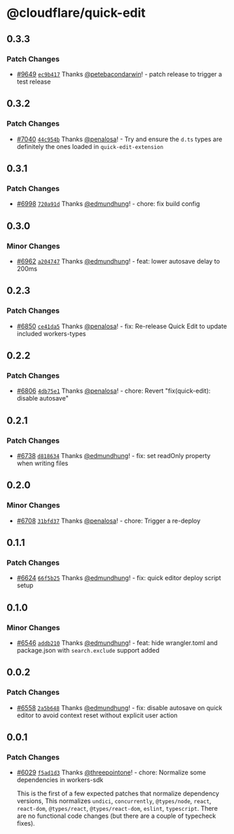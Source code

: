 # @cloudflare/quick-edit

## 0.3.3

### Patch Changes

- [#9649](https://github.com/cloudflare/workers-sdk/pull/9649) [`ec9b417`](https://github.com/cloudflare/workers-sdk/commit/ec9b417f8ed711e7b5044410e83d781f123a6a62) Thanks [@petebacondarwin](https://github.com/petebacondarwin)! - patch release to trigger a test release

## 0.3.2

### Patch Changes

- [#7040](https://github.com/cloudflare/workers-sdk/pull/7040) [`44c954b`](https://github.com/cloudflare/workers-sdk/commit/44c954b98ac86e9ea98f6e589c419d40c5d7f122) Thanks [@penalosa](https://github.com/penalosa)! - Try and ensure the `d.ts` types are definitely the ones loaded in `quick-edit-extension`

## 0.3.1

### Patch Changes

- [#6998](https://github.com/cloudflare/workers-sdk/pull/6998) [`720a91d`](https://github.com/cloudflare/workers-sdk/commit/720a91d501ca04f677ab75f9da8f4b8b6d24a56f) Thanks [@edmundhung](https://github.com/edmundhung)! - chore: fix build config

## 0.3.0

### Minor Changes

- [#6962](https://github.com/cloudflare/workers-sdk/pull/6962) [`a204747`](https://github.com/cloudflare/workers-sdk/commit/a204747e04afa7592d0cbb5d9fb35d9cd0b2cd49) Thanks [@edmundhung](https://github.com/edmundhung)! - feat: lower autosave delay to 200ms

## 0.2.3

### Patch Changes

- [#6850](https://github.com/cloudflare/workers-sdk/pull/6850) [`ce41da5`](https://github.com/cloudflare/workers-sdk/commit/ce41da555a9520382a1e16cd7269253f0b733d51) Thanks [@penalosa](https://github.com/penalosa)! - fix: Re-release Quick Edit to update included workers-types

## 0.2.2

### Patch Changes

- [#6806](https://github.com/cloudflare/workers-sdk/pull/6806) [`4db75e1`](https://github.com/cloudflare/workers-sdk/commit/4db75e1eaf8eb088d869986efc28d5345789ff50) Thanks [@penalosa](https://github.com/penalosa)! - chore: Revert "fix(quick-edit): disable autosave"

## 0.2.1

### Patch Changes

- [#6738](https://github.com/cloudflare/workers-sdk/pull/6738) [`d818634`](https://github.com/cloudflare/workers-sdk/commit/d8186341980ab2c02917852a9e790a7655f93a78) Thanks [@edmundhung](https://github.com/edmundhung)! - fix: set readOnly property when writing files

## 0.2.0

### Minor Changes

- [#6708](https://github.com/cloudflare/workers-sdk/pull/6708) [`31bfd37`](https://github.com/cloudflare/workers-sdk/commit/31bfd374cf6764c1e8a4491518c58cb112010340) Thanks [@penalosa](https://github.com/penalosa)! - chore: Trigger a re-deploy

## 0.1.1

### Patch Changes

- [#6624](https://github.com/cloudflare/workers-sdk/pull/6624) [`66f5b25`](https://github.com/cloudflare/workers-sdk/commit/66f5b259a760e4a5ebe0dac01a3d82df15aa3040) Thanks [@edmundhung](https://github.com/edmundhung)! - fix: quick editor deploy script setup

## 0.1.0

### Minor Changes

- [#6546](https://github.com/cloudflare/workers-sdk/pull/6546) [`addb210`](https://github.com/cloudflare/workers-sdk/commit/addb21010dc68ff8867903b90aca438a31f0a3fc) Thanks [@edmundhung](https://github.com/edmundhung)! - feat: hide wrangler.toml and package.json with `search.exclude` support added

## 0.0.2

### Patch Changes

- [#6558](https://github.com/cloudflare/workers-sdk/pull/6558) [`2a5b648`](https://github.com/cloudflare/workers-sdk/commit/2a5b64815455a324dd57cdcf98abbcc3f7156c98) Thanks [@edmundhung](https://github.com/edmundhung)! - fix: disable autosave on quick editor to avoid context reset without explicit user action

## 0.0.1

### Patch Changes

- [#6029](https://github.com/cloudflare/workers-sdk/pull/6029) [`f5ad1d3`](https://github.com/cloudflare/workers-sdk/commit/f5ad1d3e562ce63b59f6ab136f1cdd703605bca4) Thanks [@threepointone](https://github.com/threepointone)! - chore: Normalize some dependencies in workers-sdk

  This is the first of a few expected patches that normalize dependency versions, This normalizes `undici`, `concurrently`, `@types/node`, `react`, `react-dom`, `@types/react`, `@types/react-dom`, `eslint`, `typescript`. There are no functional code changes (but there are a couple of typecheck fixes).
